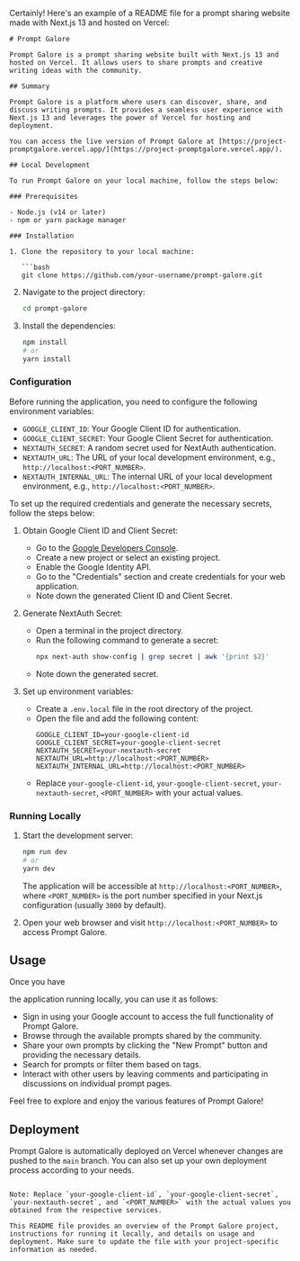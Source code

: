 Certainly! Here's an example of a README file for a prompt sharing website made with Next.js 13 and hosted on Vercel:

```
# Prompt Galore

Prompt Galore is a prompt sharing website built with Next.js 13 and hosted on Vercel. It allows users to share prompts and creative writing ideas with the community.

## Summary

Prompt Galore is a platform where users can discover, share, and discuss writing prompts. It provides a seamless user experience with Next.js 13 and leverages the power of Vercel for hosting and deployment.

You can access the live version of Prompt Galore at [https://project-promptgalore.vercel.app/](https://project-promptgalore.vercel.app/).

## Local Development

To run Prompt Galore on your local machine, follow the steps below:

### Prerequisites

- Node.js (v14 or later)
- npm or yarn package manager

### Installation

1. Clone the repository to your local machine:

   ```bash
   git clone https://github.com/your-username/prompt-galore.git
   ```

2. Navigate to the project directory:

   ```bash
   cd prompt-galore
   ```

3. Install the dependencies:

   ```bash
   npm install
   # or
   yarn install
   ```

### Configuration

Before running the application, you need to configure the following environment variables:

- `GOOGLE_CLIENT_ID`: Your Google Client ID for authentication.
- `GOOGLE_CLIENT_SECRET`: Your Google Client Secret for authentication.
- `NEXTAUTH_SECRET`: A random secret used for NextAuth authentication.
- `NEXTAUTH_URL`: The URL of your local development environment, e.g., `http://localhost:<PORT_NUMBER>`.
- `NEXTAUTH_INTERNAL_URL`: The internal URL of your local development environment, e.g., `http://localhost:<PORT_NUMBER>`.

To set up the required credentials and generate the necessary secrets, follow the steps below:

1. Obtain Google Client ID and Client Secret:
   - Go to the [Google Developers Console](https://console.developers.google.com/).
   - Create a new project or select an existing project.
   - Enable the Google Identity API.
   - Go to the "Credentials" section and create credentials for your web application.
   - Note down the generated Client ID and Client Secret.

2. Generate NextAuth Secret:
   - Open a terminal in the project directory.
   - Run the following command to generate a secret:
     ```bash
     npx next-auth show-config | grep secret | awk '{print $2}'
     ```
   - Note down the generated secret.

3. Set up environment variables:
   - Create a `.env.local` file in the root directory of the project.
   - Open the file and add the following content:
     ```plaintext
     GOOGLE_CLIENT_ID=your-google-client-id
     GOOGLE_CLIENT_SECRET=your-google-client-secret
     NEXTAUTH_SECRET=your-nextauth-secret
     NEXTAUTH_URL=http://localhost:<PORT_NUMBER>
     NEXTAUTH_INTERNAL_URL=http://localhost:<PORT_NUMBER>
     ```
   - Replace `your-google-client-id`, `your-google-client-secret`, `your-nextauth-secret`, `<PORT_NUMBER>` with your actual values.

### Running Locally

1. Start the development server:

   ```bash
   npm run dev
   # or
   yarn dev
   ```

   The application will be accessible at `http://localhost:<PORT_NUMBER>`, where `<PORT_NUMBER>` is the port number specified in your Next.js configuration (usually `3000` by default).

2. Open your web browser and visit `http://localhost:<PORT_NUMBER>` to access Prompt Galore.

## Usage

Once you have

 the application running locally, you can use it as follows:

- Sign in using your Google account to access the full functionality of Prompt Galore.
- Browse through the available prompts shared by the community.
- Share your own prompts by clicking the "New Prompt" button and providing the necessary details.
- Search for prompts or filter them based on tags.
- Interact with other users by leaving comments and participating in discussions on individual prompt pages.

Feel free to explore and enjoy the various features of Prompt Galore!

## Deployment

Prompt Galore is automatically deployed on Vercel whenever changes are pushed to the `main` branch. You can also set up your own deployment process according to your needs.

```

Note: Replace `your-google-client-id`, `your-google-client-secret`, `your-nextauth-secret`, and `<PORT_NUMBER>` with the actual values you obtained from the respective services.

This README file provides an overview of the Prompt Galore project, instructions for running it locally, and details on usage and deployment. Make sure to update the file with your project-specific information as needed.